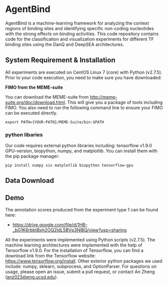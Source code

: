 # AgentBind #

AgentBind is a machine-learning framework for analyzing the context regions of binding sites and identifying specific non-coding nucleotides with the strong effects on binding activities. This code repository contains code for the classification and visualization experiments for different TF binding sites using the DanQ and DeepSEA architectures.

## System Requirement & Installation ##
All experiments are executed on CentOS Linux 7 (core) with Python (v2.7.5). Prior to your code execution, you need to make sure you have downloaded:

**FIMO from the MEME-suite**

You can download the MEME-suite from http://meme-suite.org/doc/download.html. This will give you a package of tools including FIMO. You also need to run the following command line to ensure your FIMO can be executed directly.

`export PATH={YOUR-PATH}/MEME-Suite/bin:$PATH`

### python libaries ###
Our code requires external python libraries including: tensorflow v1.9.0 GPU-version, biopython, numpy, and matplotlib. You can install them with the pip package manager:

`pip install numpy six matplotlib biopython tensorflow-gpu`

## Data Download ##

## Demo ##


The annotation scores produced from the experiment type 1 can be found here:
* https://drive.google.com/file/d/1HB-_bG1K6rbbtBxh2OQ2ldL5BVp3NlBQ/view?usp=sharing

All the experiments were implemented using Python scripts (v2.7.5). The machine learning architectures were implemented with the help of Tensorflow v1.9.0. For the installation of Tensorflow, you can find a download link from the Tensorflow website: https://www.tensorflow.org/install. Other exterior python packages we used include: numpy, sklearn, subprocess, and OptionParser. For questions on usage, please open an issue, submit a pull request, or contact An Zheng (anz023@eng.ucsd.edu).
